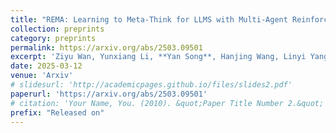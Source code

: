 ```yaml
---
title: "REMA: Learning to Meta-Think for LLMS with Multi-Agent Reinforcement Learning"
collection: preprints
category: preprints
permalink: https://arxiv.org/abs/2503.09501
excerpt: 'Ziyu Wan, Yunxiang Li, **Yan Song**, Hanjing Wang, Linyi Yang, Mark Schmidt, Jun Wang, Weinan Zhang, Shuyue Hu, Ying Wen'
date: 2025-03-12
venue: 'Arxiv'
# slidesurl: 'http://academicpages.github.io/files/slides2.pdf'
paperurl: 'https://arxiv.org/abs/2503.09501'
# citation: 'Your Name, You. (2010). &quot;Paper Title Number 2.&quot; <i>Journal 1</i>. 1(2).'
prefix: "Released on"
---
```

